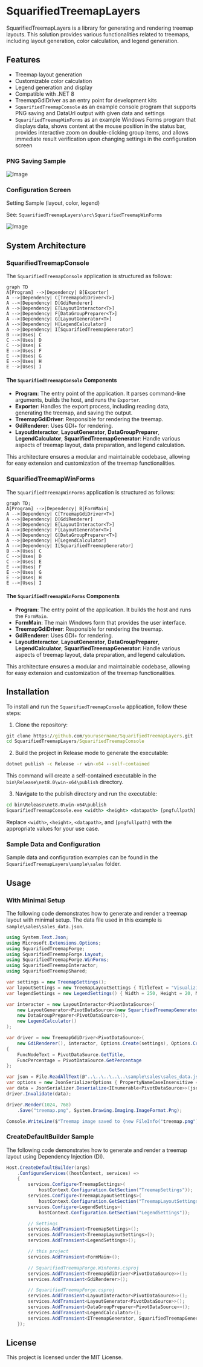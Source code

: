 # SquarifiedTreemapLayers

SquarifiedTreemapLayers is a library for generating and rendering treemap layouts. This solution provides various functionalities related to treemaps, including layout generation, color calculation, and legend generation.

## Features

- Treemap layout generation
- Customizable color calculation
- Legend generation and display
- Compatible with .NET 8
- TreemapGdiDriver as an entry point for development kits
- `SquarifiedTreemapConsole` as an example console program that supports PNG saving and DataUrl output with given data and settings
- `SquarifiedTreemapWinForms` as an example Windows Forms program that displays data, shows content at the mouse position in the status bar, provides interactive zoom on double-clicking group items, and allows immediate result verification upon changing settings in the configuration screen

### PNG Saving Sample

![Image](https://github.com/user-attachments/assets/c64b0c15-c753-4978-afa0-f73f93567d6a)

### Configuration Screen

Setting Sample (layout, color, legend)

See: `SquarifiedTreemapLayers\src\SquarifiedTreemapWinForms`

![Image](https://github.com/user-attachments/assets/1db306a3-35a4-4b03-bb63-ea086d812807)

## System Architecture

### SquarifiedTreemapConsole

The `SquarifiedTreemapConsole` application is structured as follows:

```mermaid
graph TD 
A[Program] -->|Dependency| B[Exporter] 
A -->|Dependency| C[TreemapGdiDriver<T>] 
A -->|Dependency| D[GdiRenderer] 
A -->|Dependency| E[LayoutInteractor<T>] 
A -->|Dependency| F[DataGroupPreparer<T>] 
A -->|Dependency| G[LayoutGenerator<T>] 
A -->|Dependency| H[LegendCalculator] 
A -->|Dependency| I[SquarifiedTreemapGenerator]
B -->|Uses| C
C -->|Uses| D
C -->|Uses| E
E -->|Uses| F
E -->|Uses| G
E -->|Uses| H
E -->|Uses| I
```

#### The `SquarifiedTreemapConsole` Components

- **Program**: The entry point of the application. It parses command-line arguments, builds the host, and runs the `Exporter`.
- **Exporter**: Handles the export process, including reading data, generating the treemap, and saving the output.
- **TreemapGdiDriver<T>**: Responsible for rendering the treemap.
- **GdiRenderer**: Uses GDI+ for rendering.
- **LayoutInteractor<T>**, **LayoutGenerator<T>**, **DataGroupPreparer<T>**, **LegendCalculator**, **SquarifiedTreemapGenerator**: Handle various aspects of treemap layout, data preparation, and legend calculation.

This architecture ensures a modular and maintainable codebase, allowing for easy extension and customization of the treemap functionalities.

### SquarifiedTreemapWinForms

The `SquarifiedTreemapWinForms` application is structured as follows:

```mermaid
graph TD;
A[Program] -->|Dependency| B[FormMain] 
A -->|Dependency| C[TreemapGdiDriver<T>] 
A -->|Dependency| D[GdiRenderer] 
A -->|Dependency| E[LayoutInteractor<T>] 
A -->|Dependency| F[LayoutGenerator<T>] 
A -->|Dependency| G[DataGroupPreparer<T>] 
A -->|Dependency| H[LegendCalculator] 
A -->|Dependency| I[SquarifiedTreemapGenerator]
B -->|Uses| C
C -->|Uses| D
C -->|Uses| E
E -->|Uses| F
E -->|Uses| G
E -->|Uses| H
E -->|Uses| I
```

#### The `SquarifiedTreemapWinForms` Components

- **Program**: The entry point of the application. It builds the host and runs the `FormMain`.
- **FormMain**: The main Windows form that provides the user interface.
- **TreemapGdiDriver<T>**: Responsible for rendering the treemap.
- **GdiRenderer**: Uses GDI+ for rendering.
- **LayoutInteractor<T>**, **LayoutGenerator<T>**, **DataGroupPreparer<T>**, **LegendCalculator**, **SquarifiedTreemapGenerator**: Handle various aspects of treemap layout, data preparation, and legend calculation.

This architecture ensures a modular and maintainable codebase, allowing for easy extension and customization of the treemap functionalities.

## Installation

To install and run the `SquarifiedTreemapConsole` application, follow these steps:

1. Clone the repository:

```cmd
git clone https://github.com/yourusername/SquarifiedTreemapLayers.git
cd SquarifiedTreemapLayers/SquarifiedTreemapConsole
```

2. Build the project in Release mode to generate the executable:

```cmd
dotnet publish -c Release -r win-x64 --self-contained
```

This command will create a self-contained executable in the `bin\Release\net8.0\win-x64\publish` directory.

3. Navigate to the publish directory and run the executable:

```cmd
cd bin\Release\net8.0\win-x64\publish
SquarifiedTreemapConsole.exe <width> <height> <datapath> [pngfullpath]
```

Replace `<width>`, `<height>`, `<datapath>`, and `[pngfullpath]` with the appropriate values for your use case.

### Sample Data and Configuration

Sample data and configuration examples can be found in the `SquarifiedTreemapLayers\sample\sales` folder.  

## Usage

### With Minimal Setup

The following code demonstrates how to generate and render a treemap layout with minimal setup. The data file used in this example is `sample\sales\sales_data.json`.

```csharp
using System.Text.Json;
using Microsoft.Extensions.Options;
using SquarifiedTreemapForge;
using SquarifiedTreemapForge.Layout;
using SquarifiedTreemapForge.WinForms;
using SquarifiedTreemapInteractor;
using SquarifiedTreemapShared;

var settings = new TreemapSettings();
var layoutSettings = new TreemapLayoutSettings { TitleText = "Visualizing Sales Revenue (Area) and Cost of Goods Sold Ratio (Color)", RootNodeTitle = "Total Sales", WeightColumn = "Weight", GroupColumns = ["Group1", "Group2", "Group3"], GroupBorderWidths = [4, 2], };
var legendSettings = new LegendSettings() { Width = 250, Height = 20, MinPer = 0.73, MaxPer = 1, MinBrightness = 0.2, MaxBrightness = 0.9, HuePositive = 2, HueNegative = 205, Saturation = 0.85, StepCount = 7, Margin = 1, IsOrderAsc = false, LegendFormat = "0%", IsShowLegend = true, IsShowPlusSign = true };

var interactor = new LayoutInteractor<PivotDataSource>(
    new LayoutGenerator<PivotDataSource>(new SquarifiedTreemapGenerator()),
    new DataGroupPreparer<PivotDataSource>(),
    new LegendCalculator()
);

var driver = new TreemapGdiDriver<PivotDataSource>(
    new GdiRenderer(), interactor, Options.Create(settings), Options.Create(layoutSettings), Options.Create(legendSettings))
{
    FuncNodeText = PivotDataSource.GetTitle,
    FuncPercentage = PivotDataSource.GetPercentage
};

var json = File.ReadAllText(@"..\..\..\..\..\sample\sales\sales_data.json");
var options = new JsonSerializerOptions { PropertyNameCaseInsensitive = true };
var data = JsonSerializer.Deserialize<IEnumerable<PivotDataSource>>(json, options) ?? [];
driver.Invalidate(data);

driver.Render(1024, 768)
    .Save("treemap.png", System.Drawing.Imaging.ImageFormat.Png);

Console.WriteLine($"Treemap image saved to {new FileInfo("treemap.png").FullName}");
```

### CreateDefaultBuilder Sample

The following code demonstrates how to generate and render a treemap layout using Dependency Injection (DI).  

```csharp
Host.CreateDefaultBuilder(args)
    .ConfigureServices((hostContext, services) =>
    {
        services.Configure<TreemapSettings>(
            hostContext.Configuration.GetSection("TreemapSettings"));
        services.Configure<TreemapLayoutSettings>(
            hostContext.Configuration.GetSection("TreemapLayoutSettings"));
        services.Configure<LegendSettings>(
            hostContext.Configuration.GetSection("LegendSettings"));

        // Settings
        services.AddTransient<TreemapSettings>();
        services.AddTransient<TreemapLayoutSettings>();
        services.AddTransient<LegendSettings>();

        // this project
        services.AddTransient<FormMain>();

        // SquarifiedTreemapForge.WinForms.csproj
        services.AddTransient<TreemapGdiDriver<PivotDataSource>>();
        services.AddTransient<GdiRenderer>();

        // SquarifiedTreemapForge.csproj
        services.AddTransient<LayoutInteractor<PivotDataSource>>();
        services.AddTransient<LayoutGenerator<PivotDataSource>>();
        services.AddTransient<DataGroupPreparer<PivotDataSource>>();
        services.AddTransient<LegendCalculator>();
        services.AddTransient<ITreemapGenerator, SquarifiedTreemapGenerator>();
    });
```

## License

This project is licensed under the MIT License.
